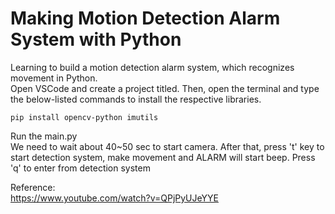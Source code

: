 # Making Motion Detection Alarm System with Python
Learning to build a motion detection alarm system, which recognizes movement in Python.  
Open VSCode and create a project titled.
Then, open the terminal and type the below-listed commands to install the respective libraries.  
```
pip install opencv-python imutils
```
Run the main.py  
We need to wait about 40~50 sec to start camera.
After that, press 't' key to start detection system, make movement and ALARM will start beep.
Press 'q' to enter from detection system

Reference:  
https://www.youtube.com/watch?v=QPjPyUJeYYE